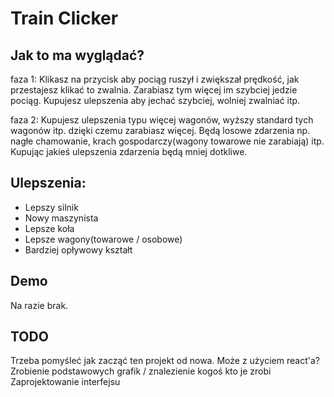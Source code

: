 # Train Clicker

## Jak to ma wyglądać?
faza 1:
Klikasz na przycisk aby pociąg ruszył i zwiększał prędkość, jak przestajesz klikać to zwalnia.
Zarabiasz tym więcej im szybciej jedzie pociąg.
Kupujesz ulepszenia aby jechać szybciej, wolniej zwalniać itp.

faza 2:
Kupujesz ulepszenia typu więcej wagonów, wyższy standard tych wagonów itp. dzięki czemu zarabiasz więcej.
Będą losowe zdarzenia np. nagłe chamowanie, krach gospodarczy(wagony towarowe nie zarabiają) itp.
Kupując jakieś ulepszenia zdarzenia będą mniej dotkliwe.

## Ulepszenia:
- Lepszy silnik
- Nowy maszynista
- Lepsze koła
- Lepsze wagony(towarowe / osobowe)
- Bardziej opływowy kształt

## Demo
Na razie brak.

## TODO
Trzeba pomyśleć jak zacząć ten projekt od nowa. Może z użyciem react'a?
Zrobienie podstawowych grafik / znalezienie kogoś kto je zrobi
Zaprojektowanie interfejsu